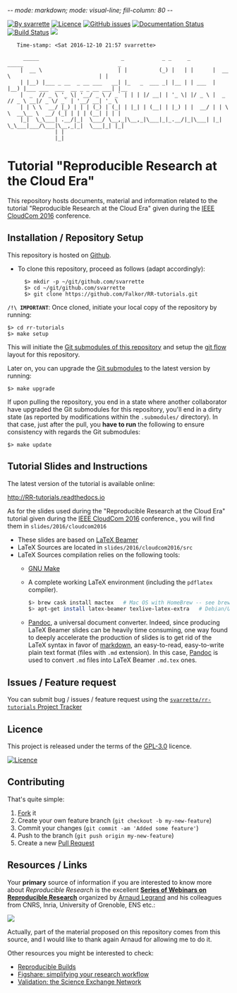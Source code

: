 -*- mode: markdown; mode: visual-line; fill-column: 80 -*-

[![By svarrette](https://img.shields.io/badge/by-svarrette-blue.svg)](https://varrette.gforge.uni.lu) [![Licence](https://img.shields.io/badge/license-GPL--3.0-blue.svg)](http://www.gnu.org/licenses/gpl-3.0.html) [![GitHub issues](https://img.shields.io/github/issues/Falkor/RR-tutorials.svg)](https://github.com/Falkor/RR-tutorials/issues/) [![Documentation Status](https://readthedocs.org/projects/rr-tutorials/badge/?version=latest)](http://rr-tutorials.readthedocs.io/en/latest/?badge=latest) [![Build Status](https://travis-ci.org/Falkor/RR-tutorials.svg?branch=master)](https://travis-ci.org/Falkor/RR-tutorials) [![](https://img.shields.io/badge/webinars-Reproducible_Research-green.svg?style=flat-square)](https://github.com/alegrand/RR_webinars)


       Time-stamp: <Sat 2016-12-10 21:57 svarrette>

         _____                          _            _ _     _        _____                              _
        |  __ \                        | |          (_) |   | |      |  __ \                            | |
        | |__) |___ _ __  _ __ ___   __| |_   _  ___ _| |__ | | ___  | |__) |___ ___  ___  __ _ _ __ ___| |__
        |  _  // _ \ '_ \| '__/ _ \ / _` | | | |/ __| | '_ \| |/ _ \ |  _  // _ \ __|/ _ \/ _` | '__/ __| '_ \
        | | \ \  __/ |_) | | | (_) | (_| | |_| | (__| | |_) | |  __/ | | \ \  __\__ \  __/ (_| | | | (__| | | |
        |_|  \_\___| .__/|_|  \___/ \__,_|\__,_|\___|_|_.__/|_|\___| |_|  \_\___|___/\___|\__,_|_|  \___|_| |_|
                   | |
                   |_|

# Tutorial "Reproducible Research at the Cloud Era"

This repository hosts documents, material and information related to the tutorial "Reproducible Research at the Cloud Era" given during the [IEEE CloudCom 2016](http://2016.cloudcom.org/) conference.

## Installation / Repository Setup

This repository is hosted on [Github](https://github.com/Falkor/rr-tutorials).

* To clone this repository, proceed as follows (adapt accordingly):

        $> mkdir -p ~/git/github.com/svarrette
        $> cd ~/git/github.com/svarrette
        $> git clone https://github.com/Falkor/RR-tutorials.git

**`/!\ IMPORTANT`**: Once cloned, initiate your local copy of the repository by running:

    $> cd rr-tutorials
    $> make setup

This will initiate the [Git submodules of this repository](.gitmodules) and setup the [git flow](https://www.atlassian.com/git/tutorials/comparing-workflows/gitflow-workflow) layout for this repository.

Later on, you can upgrade the [Git submodules](.gitmodules) to the latest version by running:

    $> make upgrade

If upon pulling the repository, you end in a state where another collaborator have upgraded the Git submodules for this repository, you'll end in a dirty state (as reported by modifications within the `.submodules/` directory). In that case, just after the pull, you **have to run** the following to ensure consistency with regards the Git submodules:

    $> make update


## Tutorial Slides and Instructions

The latest version of the tutorial is available online:

<http://RR-tutorials.readthedocs.io>

As for the slides used during the "Reproducible Research at the Cloud Era" tutorial given during the [IEEE CloudCom 2016](http://2016.cloudcom.org/) conference., you will find them in `slides/2016/cloudcom2016`

* These slides are based on [LaTeX Beamer](http://ctan.mackichan.com/macros/latex/contrib/beamer/doc/beameruserguide.pdf)
* LaTeX Sources are located in `slides/2016/cloudcom2016/src`
* LaTeX Sources compilation relies on the following tools:
     - [GNU Make](http://www.gnu.org/software/make/)
     - A complete working LaTeX environment (including the `pdflatex` compiler).

       ~~~bash
       $> brew cask install mactex   # Mac OS with HomeBrew -- see brew.sh
       $> apt-get install latex-beamer texlive-latex-extra   # Debian/Ubuntu
       ~~~

     - [Pandoc](http://pandoc.org/), a universal document converter. Indeed, since producing LaTeX Beamer slides can be heavily time consuming, one way found to deeply accelerate the production of slides is to get rid of the LaTeX syntax in favor of  [markdown](https://daringfireball.net/projects/markdown/syntax), an easy-to-read, easy-to-write plain text format (files with `.md` extension). In this case, [Pandoc](http://pandoc.org/) is used to convert `.md` files into LaTeX Beamer `.md.tex` ones.





## Issues / Feature request

You can submit bug / issues / feature request using the [`svarrette/rr-tutorials` Project Tracker](https://github.com/Falkor/rr-tutorials/issues)

## Licence

This project is released under the terms of the [GPL-3.0](LICENCE) licence.

[![Licence](https://www.gnu.org/graphics/gplv3-88x31.png)](http://www.gnu.org/licenses/gpl-3.0.html)

## Contributing

That's quite simple:

1. [Fork](https://help.github.com/articles/fork-a-repo/) it
2. Create your own feature branch (`git checkout -b my-new-feature`)
3. Commit your changes (`git commit -am 'Added some feature'`)
4. Push to the branch (`git push origin my-new-feature`)
5. Create a new [Pull Request](https://help.github.com/articles/using-pull-requests/)

## Resources / Links

Your __primary__ source of information if you are interested to know more about _Reproducible Research_ is the excellent [__Series of Webinars on Reproducible Research__](https://github.com/alegrand/RR_webinars) organized by [Arnaud Legrand](http://mescal.imag.fr/membres/arnaud.legrand/) and his colleagues from CNRS, Inria, University of Grenoble, ENS etc.:

[![](https://img.shields.io/badge/webinars-Reproducible_Research-green.svg?style=flat-square)](https://github.com/alegrand/RR_webinars)


Actually, part of the material proposed on this repository comes from this source, and I would like to thank again Arnaud for allowing me to do it.

Other resources you might be interested to check:

* [Reproducible Builds](https://reproducible-builds.org)
* [Figshare: simplifying your research workflow](https://figshare.com/)
* [Validation: the Science Exchange Network](http://validation.scienceexchange.com/)
